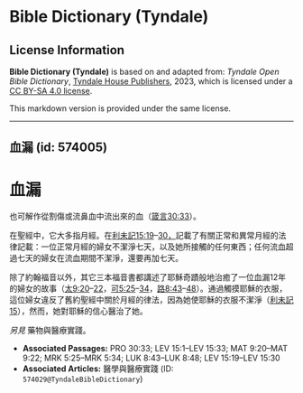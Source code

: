 # Bible Dictionary (Tyndale)

## License Information

**Bible Dictionary (Tyndale)** is based on and adapted from: _Tyndale Open Bible Dictionary_, [Tyndale House Publishers](https://tyndaleopenresources.com/), 2023, which is licensed under a [CC BY-SA 4.0 license](https://creativecommons.org/licenses/by-sa/4.0/legalcode.en).

This markdown version is provided under the same license.



--------------------------------

## 血漏 (id: 574005)

血漏
==

也可解作從割傷或流鼻血中流出來的血（[箴言30:33](https://ref.ly/Prov30:33)）。

在聖經中，它大多指月經。在[利未記15:19](https://ref.ly/Lev15:19-Lev15:30)–[30，](https://ref.ly/Lev15:19-Lev15:30)記載了有關正常和異常月經的法律記載：一位正常月經的婦女不潔淨七天，以及她所接觸的任何東西；任何流血超過七天的婦女在流血期間不潔淨，還要再加七天。

除了約翰福音以外，其它三本福音書都講述了耶穌奇蹟般地治癒了一位血漏12年的婦女的故事（[太9:20](https://ref.ly/Matt9:20-Matt9:22)–[22](https://ref.ly/Matt9:20-Matt9:22)，[可5:25](https://ref.ly/Mark5:25-Mark5:34)–[34](https://ref.ly/Mark5:25-Mark5:34)，[路8:43](https://ref.ly/Luke8:43-Luke8:48)–[48](https://ref.ly/Luke8:43-Luke8:48)）。通過觸摸耶穌的衣服，這位婦女違反了舊約聖經中關於月經的律法，因為她使耶穌的衣服不潔淨（[利未記15](https://ref.ly/Lev15:1-Lev15:33)），然而，她對耶穌的信心醫治了她。

*另見* 藥物與醫療實踐。

* **Associated Passages:** PRO 30:33; LEV 15:1–LEV 15:33; MAT 9:20–MAT 9:22; MRK 5:25–MRK 5:34; LUK 8:43–LUK 8:48; LEV 15:19–LEV 15:30
* **Associated Articles:** 醫學與醫療實踐 (ID: `574029@TyndaleBibleDictionary`)

